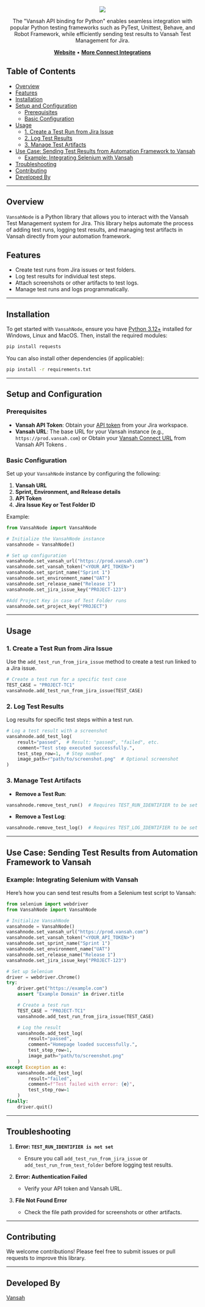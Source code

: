 <div align="center">
   <a href="https://vansah.com"><img src="https://vansah.com/app/logo/vansahjira-logo.svg" /></a><br>
</div>

<p align="center">The "Vansah API binding for Python" enables seamless integration with popular Python testing frameworks such as PyTest, Unittest, Behave, and Robot Framework, while efficiently sending test results to Vansah Test Management for Jira.</p>

<p align="center">
    <a href="https://vansah.com/"><b>Website</b></a> •
    <a href="https://vansah.com/connect-integrations/"><b>More Connect Integrations</b></a>
</p>

## Table of Contents
- [Overview](#overview)
- [Features](#features)
- [Installation](#installation)
- [Setup and Configuration](#setup-and-configuration)
  - [Prerequisites](#prerequisites)
  - [Basic Configuration](#basic-configuration)
- [Usage](#usage)
  - [1. Create a Test Run from Jira Issue](#1-create-a-test-run-from-jira-issue)
  - [2. Log Test Results](#2-log-test-results)
  - [3. Manage Test Artifacts](#3-manage-test-artifacts)
- [Use Case: Sending Test Results from Automation Framework to Vansah](#use-case-sending-test-results-from-automation-framework-to-vansah)
  - [Example: Integrating Selenium with Vansah](#example-integrating-selenium-with-vansah)
- [Troubleshooting](#troubleshooting)
- [Contributing](#contributing)
- [Developed By](#developed-by)

---

## Overview
`VansahNode` is a Python library that allows you to interact with the Vansah Test Management system for Jira. This library helps automate the process of adding test runs, logging test results, and managing test artifacts in Vansah directly from your automation framework.

## Features
- Create test runs from Jira issues or test folders.
- Log test results for individual test steps.
- Attach screenshots or other artifacts to test logs.
- Manage test runs and logs programmatically.

---

## Installation
To get started with `VansahNode`, ensure you have [Python 3.12+](https://www.python.org/downloads/) installed for Windows, Linux and MacOS. Then, install the required modules:

```bash
pip install requests
```

You can also install other dependencies (if applicable):

```bash
pip install -r requirements.txt
```

---

## Setup and Configuration
### Prerequisites
- **Vansah API Token**: Obtain your [API token](https://help.vansah.com/en/articles/9824979-generate-a-vansah-api-token-from-jira) from your Jira workspace.
- **Vansah URL**: The base URL for your Vansah instance (e.g., `https://prod.vansah.com`) or Obtain your [Vansah Connect URL](https://help.vansah.com/en/articles/10407923-vansah-api-connect-url) from Vansah API Tokens
.

### Basic Configuration
Set up your `VansahNode` instance by configuring the following:

1. **Vansah URL**
2. **Sprint, Environment, and Release details**
3. **API Token**
4. **Jira Issue Key or Test Folder ID**

Example:

```python
from VansahNode import VansahNode

# Initialize the VansahNode instance
vansahnode = VansahNode()

# Set up configuration
vansahnode.set_vansah_url("https://prod.vansah.com")
vansahnode.set_vansah_token("<YOUR_API_TOKEN>")
vansahnode.set_sprint_name("Sprint 1")
vansahnode.set_environment_name("UAT")
vansahnode.set_release_name("Release 1")
vansahnode.set_jira_issue_key("PROJECT-123")

#Add Project Key in case of Test Folder runs
vansahnode.set_project_key("PROJECT")
```

---

## Usage

### 1. Create a Test Run from Jira Issue
Use the `add_test_run_from_jira_issue` method to create a test run linked to a Jira issue.

```python
# Create a test run for a specific test case
TEST_CASE = "PROJECT-TC1"
vansahnode.add_test_run_from_jira_issue(TEST_CASE)
```

### 2. Log Test Results
Log results for specific test steps within a test run.

```python
# Log a test result with a screenshot
vansahnode.add_test_log(
    result="passed",  # Result: "passed", "failed", etc.
    comment="Test step executed successfully.",
    test_step_row=1,  # Step number
    image_path=r"path/to/screenshot.png"  # Optional screenshot
)
```

### 3. Manage Test Artifacts
- **Remove a Test Run**:

```python
vansahnode.remove_test_run()  # Requires TEST_RUN_IDENTIFIER to be set
```

- **Remove a Test Log**:

```python
vansahnode.remove_test_log()  # Requires TEST_LOG_IDENTIFIER to be set
```

---

## Use Case: Sending Test Results from Automation Framework to Vansah

### Example: Integrating Selenium with Vansah
Here’s how you can send test results from a Selenium test script to Vansah:

```python
from selenium import webdriver
from VansahNode import VansahNode

# Initialize VansahNode
vansahnode = VansahNode()
vansahnode.set_vansah_url("https://prod.vansah.com")
vansahnode.set_vansah_token("<YOUR_API_TOKEN>")
vansahnode.set_sprint_name("Sprint 1")
vansahnode.set_environment_name("UAT")
vansahnode.set_release_name("Release 1")
vansahnode.set_jira_issue_key("PROJECT-123")

# Set up Selenium
driver = webdriver.Chrome()
try:
    driver.get("https://example.com")
    assert "Example Domain" in driver.title

    # Create a test run
    TEST_CASE = "PROJECT-TC1"
    vansahnode.add_test_run_from_jira_issue(TEST_CASE)

    # Log the result
    vansahnode.add_test_log(
        result="passed",
        comment="Homepage loaded successfully.",
        test_step_row=1,
        image_path="path/to/screenshot.png"
    )
except Exception as e:
    vansahnode.add_test_log(
        result="failed",
        comment=f"Test failed with error: {e}",
        test_step_row=1
    )
finally:
    driver.quit()
```

---

## Troubleshooting
1. **Error: `TEST_RUN_IDENTIFIER is not set`**
   - Ensure you call `add_test_run_from_jira_issue` or `add_test_run_from_test_folder` before logging test results.

2. **Error: Authentication Failed**
   - Verify your API token and Vansah URL.

3. **File Not Found Error**
   - Check the file path provided for screenshots or other artifacts.

---

## Contributing
We welcome contributions! Please feel free to submit issues or pull requests to improve this library.

---

## Developed By

[Vansah](https://vansah.com/)
